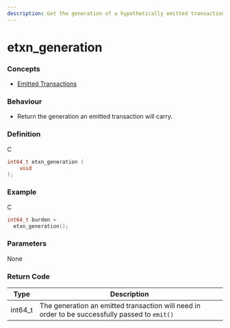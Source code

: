 ```yaml
---
description: Get the generation of a hypothetically emitted transaction
---
```


# etxn\_generation

### Concepts

* [Emitted Transactions](../../../concepts/emitted-transactions.md)

### Behaviour

* Return the generation an emitted transaction will carry.

### Definition

C

```c
int64_t etxn_generation (
    void
);
```

### Example

C

```c
int64_t burden = 
  etxn_generation();
```

### Parameters

None

### Return Code

| Type     | Description                                                                                    |
| -------- | ---------------------------------------------------------------------------------------------- |
| int64\_t | The generation an emitted transaction will need in order to be successfully passed to `emit()` |
